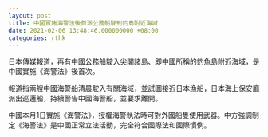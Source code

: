 ```yaml
---
layout: post
title: 中國實施海警法後首派公務船駛到釣島附近海域
date: 2021-02-06 13:48:46.000000000 +08:00
categories: rthk
---
```


日本傳媒報道，再有中國公務船駛入尖閣諸島、即中國所稱的釣魚島附近海域，是中國實施《海警法》後首次。

報道指兩艘中國海警船清晨駛入有關海域，並試圖接近日本漁船，日本海上保安廳派出巡邏船，持續警告中國海警船，並要求離開。

中國本月1日實施《海警法》，授權海警執法時可對外國船隻使用武器。中方強調制定《海警法》是中國正常立法活動，完全符合國際法和國際慣例。
